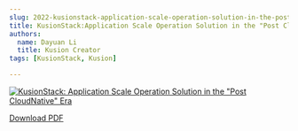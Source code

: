 ```yaml
---
slug: 2022-kusionstack-application-scale-operation-solution-in-the-post-cloudnative-era
title: KusionStack:Application Scale Operation Solution in the "Post CloudNative" Era
authors:
  name: Dayuan Li 
  title: Kusion Creator
tags: [KusionStack, Kusion]

---
```


[![KusionStack: Application Scale Operation Solution in the "Post CloudNative" Era](/talks/kusionstack-application-scale-operation-solution-in-the-post-cloudnative-era.png)](/talks/kusionstack-application-scale-operation-solution-in-the-post-cloudnative-era.pdf)

[Download PDF](https://kusionstack.io/talks/kusionstack-application-scale-operation-solution-in-the-post-cloudnative-era.pdf)
